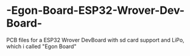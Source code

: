 # -Egon-Board-ESP32-Wrover-Dev-Board-
PCB files for a ESP32 Wrover DevBoard with sd card support and LiPo, which i called "Egon Board"
